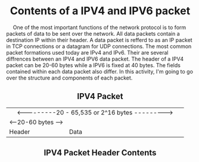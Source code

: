 <h1 align = "center">Contents of a IPV4 and IPV6 packet</h1>
<p>&emsp;
One of the most important functions of the network protocol is to form packets of data to be sent over the network. All data packets contain a destination IP within their header. A data packet is refferd to as an IP packet in TCP connections or a datagram for UDP connections. The most common packet formations used today are IPv4 and IPv6. Their are several diffrences between an IPV4 and IPV6 data packet. The header of a IPV4 packet can be 20-60 bytes while a IPV6 is fixed at 40 bytes. The fields contained within each data packet also differ. In this activity, I'm going to go over the structure and components of each packet.
</p>

<h2 align="center">IPV4 Packet</h2>
<table align= "center"  >
  <tr ><td colspan = "2" align="center"> <---------20 - 65,535 or 2^16 bytes ---------></td></tr>
  <tr><td colspan = "1"> <--20-60 bytes --></td></tr>
  <tr ><td >Header</td><td width = "300px" >Data</td></tr>
</table>

<h2 align="center">IPV4 Packet Header Contents</h2>
<img align = "center" hreff = "https://imgs.search.brave.com/shQuGTnETGn-LzECs5kBfFvGd0Bwy4CMARAUWa24GYo/rs:fit:500:0:0:0/g:ce/aHR0cHM6Ly93d3cu/aXB4by5jb20vYXBw/L3VwbG9hZHMvMjAy/Mi8wOC9JUHY0LXBh/Y2tldC1oZWFkZXIu/cG5n">
